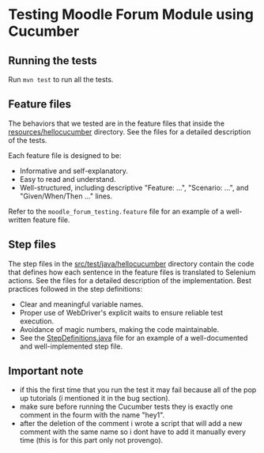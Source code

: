 # Testing Moodle Forum Module using Cucumber


## Running the tests
Run ```mvn test``` to run all the tests.

## Feature files
The behaviors that we tested are in the feature files that inside the [resources/hellocucumber](resources/hellocucumber) directory. See the files for a detailed description of the tests.

Each feature file is designed to be:
- Informative and self-explanatory.
- Easy to read and understand.
- Well-structured, including descriptive "Feature: ...", "Scenario: ...", and "Given/When/Then ..." lines.

Refer to the `moodle_forum_testing.feature` file for an example of a well-written feature file.

## Step files
The step files in the [src/test/java/hellocucumber](src/test/java/hellocucumber) directory contain the code that defines how each sentence in the feature files is translated to Selenium actions. See the files for a detailed description of the implementation.
Best practices followed in the step definitions:
- Clear and meaningful variable names.
- Proper use of WebDriver's explicit waits to ensure reliable test execution.
- Avoidance of magic numbers, making the code maintainable.
- See the [StepDefinitions.java](src/test/java/hellocucumber/StepDefinitions.java) file for an example of a well-documented and well-implemented step file.

## Important note
- if this the first time that you run the test it may fail because all of the pop up tutorials (i mentioned it in the bug section).
- make sure before running the Cucumber tests they is exactly one comment in the fourm with the name "hey1".
- after the deletion of the comment i wrote a script that will add a new comment with the same name so i dont have to add it manually every time (this is for this part only not provengo).